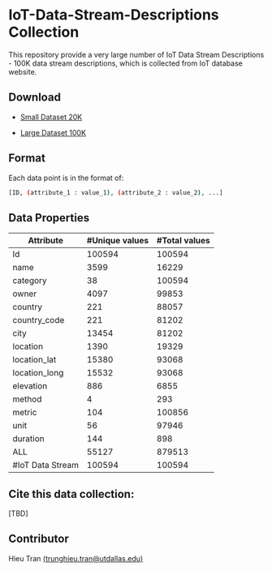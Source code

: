 # IoT-Data-Stream-Descriptions Collection

This repository provide a very large number of IoT Data Stream Descriptions - 100K data stream descriptions, which is collected from IoT database website.

## Download

* [Small Dataset 20K](https://raw.githubusercontent.com/saodem74/IoT-Data-Stream-Descriptions-Collection/master/IoT-Data-Stream-Descriptions_20K.csv)

* [Large Dataset 100K](https://github.com/saodem74/IoT-Data-Stream-Descriptions-Collection/blob/master/IoT-Data-Stream-Descriptions_100K.csv.zip?raw=true)

## Format

Each data point is in the format of:
```sh
[ID, (attribute_1 : value_1), (attribute_2 : value_2), ...]
```
## Data Properties

| Attribute        | #Unique values | #Total values |
|------------------|----------------|---------------|
| Id               | 100594         | 100594        |
| name             | 3599           | 16229         |
| category         | 38             | 100594        |
| owner            | 4097           | 99853         |
| country          | 221            | 88057         |
| country_code     | 221            | 81202         |
| city             | 13454          | 81202         |
| location         | 1390           | 19329         |
| location_lat     | 15380          | 93068         |
| location_long    | 15532          | 93068         |
| elevation        | 886            | 6855          |
| method           | 4              | 293           |
| metric           | 104            | 100856        |
| unit             | 56             | 97946         |
| duration         | 144            | 898           |
| ALL              | 55127          | 879513        |
| #IoT Data Stream | 100594         | 100594        |

## Cite this data collection:
[TBD]

## Contributor

Hieu Tran [(trunghieu.tran@utdallas.edu)](trunghieu.tran@utdallas.edu)


